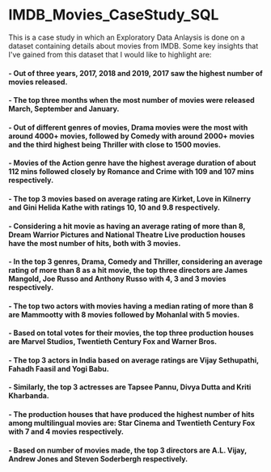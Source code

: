 # IMDB_Movies_CaseStudy_SQL

This is a case study in which an Exploratory Data Anlaysis is done on a dataset containing details about movies from IMDB. Some key insights that I've gained from this dataset that I would like to highlight are:
#### -  Out of three years, 2017, 2018 and 2019, 2017 saw the highest number of movies released.
#### -  The top three months when the most number of movies were released March, September and January.
#### -  Out of different genres of movies, Drama movies were the most with around 4000+ movies, followed by Comedy with around 2000+ movies and the third highest being Thriller with close to 1500 movies.
#### -  Movies of the Action genre have the highest average duration of about 112 mins followed closely by Romance and Crime with 109 and 107 mins respectively.
#### -  The top 3 movies based on average rating are Kirket, Love in Kilnerry and Gini Helida Kathe with ratings 10, 10 and 9.8 respectively.
#### -  Considering a hit movie as having an average rating of more than 8, Dream Warrior Pictures and National Theatre Live production houses have the most number of hits, both with 3 movies.
#### -  In the top 3 genres, Drama, Comedy and Thriller, considering an average rating of more than 8 as a hit movie, the top three directors are James Mangold, Joe Russo and Anthony Russo with 4, 3 and 3 movies respectively.
#### -  The top two actors with movies having a median rating of more than 8 are Mammootty with 8 movies followed by Mohanlal with 5 movies.
#### -  Based on total votes for their movies, the top three production houses are Marvel Studios, Twentieth Century Fox and Warner Bros.
#### -  The top 3 actors in India based on average ratings are Vijay Sethupathi, Fahadh Faasil and Yogi Babu.
#### - Similarly, the top 3 actresses are Tapsee Pannu, Divya Dutta and Kriti Kharbanda.
#### - The production houses that have produced the highest number of hits among multilingual movies are: Star Cinema and Twentieth Century Fox with 7 and 4 movies respectively.
#### - Based on number of movies made, the top 3 directors are A.L. Vijay, Andrew Jones and Steven Soderbergh respectively.










